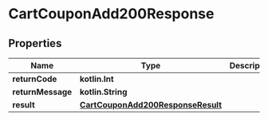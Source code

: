 
# CartCouponAdd200Response

## Properties
| Name | Type | Description | Notes |
| ------------ | ------------- | ------------- | ------------- |
| **returnCode** | **kotlin.Int** |  |  [optional] |
| **returnMessage** | **kotlin.String** |  |  [optional] |
| **result** | [**CartCouponAdd200ResponseResult**](CartCouponAdd200ResponseResult.md) |  |  [optional] |



